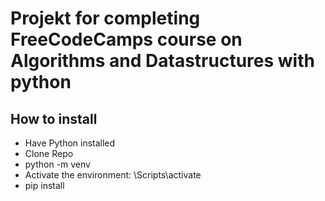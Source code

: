 # Projekt for completing FreeCodeCamps course on Algorithms and Datastructures with python

## How to install

- Have Python installed
- Clone Repo
- python -m venv <env-name>
- Activate the environment: <env-name>\Scripts\activate
- pip install
